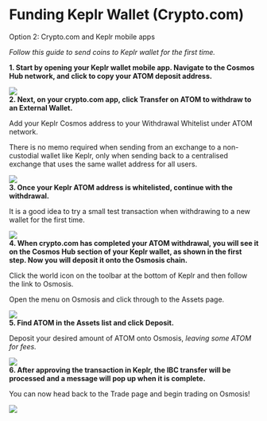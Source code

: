 # Funding Keplr Wallet (Crypto.com)

Option 2: Crypto.com and Keplr mobile apps

*Follow this guide to send coins to Keplr wallet for the first time.*

**1. Start by opening your Keplr wallet mobile app. Navigate to the Cosmos Hub network, and click to copy your ATOM deposit address.**

![](https://image.scribehow-prod.com/FVcmzm7BN4E7va5z5wiy8oF2jryk4OVPLICXscPyrwM/zoom:1.5013404825737264/enlarge:true/crop:746:420:nowe:159:430/wm:0:nowe:535:289:0.08928571428571429/aHR0cHM6Ly9jb2xvbnktcmVjb3JkZXIuczMuYW1hem9uYXdzLmNvbS9maWxlcy8yMDIyLTEwLTI0LzNmMjkwNWQ5LTBmZjUtNDk1NS1iNWQ2LTdmMDhhN2JlMGZiMi9zY3JlZW5zaG90LmpwZWc)
<br>
**2. Next, on your crypto.com app, click Transfer on ATOM to withdraw to an External Wallet.**

Add your Keplr Cosmos address to your Withdrawal Whitelist under ATOM network.

There is no memo required when sending from an exchange to a non-custodial wallet like Keplr, only when sending back to a centralised exchange that uses the same wallet address for all users.

![](https://image.scribehow-prod.com/w1DqElYqYQ8Q9QHZMlhndJlgcYale1i8LYiiBSZD15Q/zoom:1.5013404825737264/enlarge:true/crop:746:420:nowe:521:689/wm:0:nowe:535:289:0.08928571428571429/aHR0cHM6Ly9jb2xvbnktcmVjb3JkZXIuczMuYW1hem9uYXdzLmNvbS9maWxlcy8yMDIyLTEwLTI0L2MzY2QzZDg1LTA3MjgtNDVjZS05YzExLWMwZDY5ODA1OTM1My9zY3JlZW5zaG90LnBuZw)
<br>
**3. Once your Keplr ATOM address is whitelisted, continue with the withdrawal.**

It is a good idea to try a small test transaction when withdrawing to a new wallet for the first time.

![](https://image.scribehow-prod.com/y14sGTr1A6Hq3Q5DPkItB1j1J3kVDDDVqaCo0_B9Yhs/zoom:2.622950819672131/enlarge:true/crop:427:420:nowe:0:7/wm:0:nowe:532:626:0.08928571428571429/aHR0cHM6Ly9jb2xvbnktcmVjb3JkZXIuczMuYW1hem9uYXdzLmNvbS9maWxlcy8yMDIyLTEwLTI0LzhiOTE3MWRjLWQ5NGQtNGNmZS05OWI2LTliZWE5ZDdlMDA3NS9zY3JlZW5zaG90LnBuZw)
<br>
**4. When crypto.com has completed your ATOM withdrawal, you will see it on the Cosmos Hub section of your Keplr wallet, as shown in the first step. Now you will deposit it onto the Osmosis chain.**

Click the world icon on the toolbar at the bottom of Keplr and then follow the link to Osmosis.

Open the menu on Osmosis and click through to the Assets page.

![](https://image.scribehow-prod.com/L_4i_1tsDPNKJmF43hrOtfocGhn4w_4PdfTTlguBH-A/zoom:1.5013404825737264/enlarge:true/crop:746:420:nowe:370:688/wm:0:nowe:535:289:0.08928571428571429/aHR0cHM6Ly9jb2xvbnktcmVjb3JkZXIuczMuYW1hem9uYXdzLmNvbS9maWxlcy8yMDIyLTEwLTI0LzBiMGYwYzNmLWZlYWQtNGM5My1iZmU4LTBiMjljOWQxMzY4NS9zY3JlZW5zaG90LnBuZw)
<br>
**5. Find ATOM in the Assets list and click Deposit.**

Deposit your desired amount of ATOM onto Osmosis, *leaving some ATOM for fees.*

![](https://image.scribehow-prod.com/ogf_qv9PHeGb9WqEECEMh4AyJn9fmmhHGOcCFYRb5Z4/zoom:1.5013404825737264/enlarge:true/crop:746:420:nowe:376:690/wm:0:nowe:535:289:0.08928571428571429/aHR0cHM6Ly9jb2xvbnktcmVjb3JkZXIuczMuYW1hem9uYXdzLmNvbS9maWxlcy8yMDIyLTEwLTI0LzllOWRmMzcxLWU4MWYtNDJkOC05ZDdjLTNmNWVmMjU0YzNmMi9zY3JlZW5zaG90LnBuZw)
<br>
**6. After approving the transaction in Keplr, the IBC transfer will be processed and a message will pop up when it is complete.**

You can now head back to the Trade page and begin trading on Osmosis!

![](https://image.scribehow-prod.com/fLrg_EhyB41t9S8hEdedASNO5GQBhsIgIEdJXEGqLI4/zoom:1.5013404825737264/enlarge:true/crop:746:420:nowe:376:690/wm:0:nowe:535:289:0.08928571428571429/aHR0cHM6Ly9jb2xvbnktcmVjb3JkZXIuczMuYW1hem9uYXdzLmNvbS9maWxlcy8yMDIyLTEwLTI0L2QwYTJkNDRiLTc4MzktNDZjOC1hMTI0LTAwZmU1MzllYjIxNi9zY3JlZW5zaG90LnBuZw)




